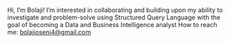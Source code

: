 Hi, I’m Bolaji!
I’m interested in collaborating and building upon my ability to investigate and problem-solve using Structured Query Language with the goal of becoming a Data and Business Intelligence analyst
How to reach me: bolajioseni4@gmail.com
